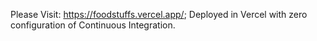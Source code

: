 Please Visit: https://foodstuffs.vercel.app/; Deployed in Vercel with zero configuration of Continuous Integration.

